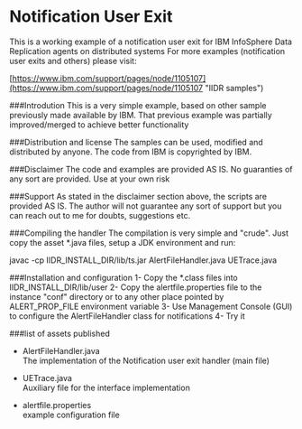 # Notification User Exit

This is a working example of a notification user exit for IBM InfoSphere Data Replication agents on distributed systems
For more examples (notification user exits and others) please visit:

[https://www.ibm.com/support/pages/node/1105107](https://www.ibm.com/support/pages/node/1105107 "IIDR samples")

###Introdution
This is a very simple example, based on other sample previously made available by IBM.
That previous example was partially improved/merged to achieve better functionality

###Distribution and license
The samples can be used, modified and distributed by anyone. The code from IBM is copyrighted by IBM.

###Disclaimer
The code and examples are provided AS IS. No guaranties of any sort are provided. Use at your own risk<br/>

###Support
As stated in the disclaimer section above, the scripts are provided AS IS. The author will not guarantee any sort of support but you can reach out to me for doubts, suggestions etc.

###Compiling the handler
The compilation is very simple and "crude". Just copy the asset *.java files, setup a JDK environment and run:

javac -cp IIDR_INSTALL_DIR/lib/ts.jar AlertFileHandler.java UETrace.java

###Installation and configuration
1- Copy the *.class files into IIDR_INSTALL_DIR/lib/user
2- Copy the alertfile.properties file to the instance "conf" directory or to any other place pointed by ALERT_PROP_FILE environment variable
3- Use Management Console (GUI) to configure the AlertFileHandler class for notifications
4- Try it


###list of assets published

- AlertFileHandler.java<br/>The implementation of the Notification user exit handler (main file)

- UETrace.java<br/>Auxiliary file for the interface implementation

- alertfile.properties<br/>example configuration file


